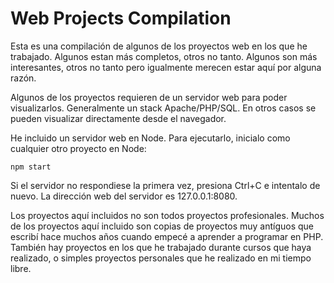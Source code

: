 # Web Projects Compilation

Esta es una compilación de algunos de los proyectos web en los que he
trabajado. Algunos estan más completos, otros no tanto. Algunos son
más interesantes, otros no tanto pero igualmente merecen estar aquí por
alguna razón.

Algunos de los proyectos requieren de un servidor web para poder
visualizarlos. Generalmente un stack Apache/PHP/SQL. En otros casos
se pueden visualizar directamente desde el navegador.

He incluido un servidor web en Node. Para ejecutarlo, inicialo
como cualquier otro proyecto en Node:

    npm start

Si el servidor no respondiese la primera vez, presiona Ctrl+C e
intentalo de nuevo. La dirección web del servidor es 127.0.0.1:8080.

Los proyectos aquí incluidos no son todos proyectos profesionales.
Muchos de los proyectos aquí incluido son copias de proyectos muy
antíguos que escribí hace muchos años cuando empecé a aprender a
programar en PHP. También hay proyectos en los que he trabajado
durante cursos que haya realizado, o simples proyectos personales
que he realizado en mi tiempo libre.